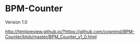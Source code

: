 # BPM-Counter

Version 1.0

http://htmlpreview.github.io/?https://github.com/cogmind/BPM-Counter/blob/master/BPM_Counter_v1_0.html
